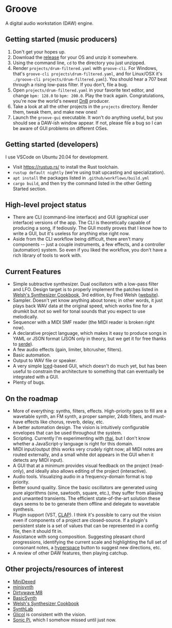 # Groove

A digital audio workstation (DAW) engine.

## Getting started (music producers)

1. Don't get your hopes up.
2. Download the [release](https://github.com/sowbug/groove/releases) for your OS
   and unzip it somewhere.
3. Using the command line, `cd` to the directory you just unzipped.
4. Render `projects/drum-filtered.yaml` with `groove-cli`. For Windows, that's
   `groove-cli projects\drum-filtered.yaml`, and for Linux/OSX it's
   `./groove-cli projects/drum-filtered.yaml`). You should hear a 707 beat
   through a rising low-pass filter. If you don't, file a bug.
5. Open `projects/drum-filtered.yaml` in your favorite text editor, and change
   `bpm: 128.0` to `bpm: 200.0`. Play the track again. Congratulations, you're
   now the world's newest [DnB](https://en.wikipedia.org/wiki/Drum_and_bass)
   producer.
6. Take a look at all the other projects in the `projects` directory. Render
   them, tweak them, and make new ones!
6. Launch the `groove-gui` executable. It won't do anything useful, but you
   should see a DAW-ish window appear. If not, please file a bug so I can be
   aware of GUI problems on different OSes.

## Getting started (developers)

I use VSCode on Ubuntu 20.04 for development.

- Visit <https://rustup.rs/> to install the Rust toolchain.
- `rustup default nightly` (we're using trait upcasting and specialization).
- `apt install` the packages listed in `.github/workflows/build.yml`
- `cargo build`, and then try the command listed in the other Getting Started
  section.

## High-level project status

- There are CLI (command-line interface) and GUI (graphical user interface)
  versions of the app. The CLI is theoretically capable of producing a song, if
  tediously. The GUI mostly proves that I know how to write a GUI, but it's
  useless for anything else right now.
- Aside from the CLI workflow being difficult, there aren't many components --
  just a couple instruments, a few effects, and a controller (automation)
  system. So even if you liked the workflow, you don't have a rich library of
  tools to work with.

## Current Features

- Simple subtractive synthesizer. Dual oscillators with a low-pass filter and
  LFO. Design target is to properly implement the patches listed in [Welsh's
  Synthesizer
  Cookbook](https://www.amazon.com/Welshs-Synthesizer-Cookbook-Programming-Universal/dp/B000ERHA4S/),
  3rd edition, by Fred Welsh ([website](https://synthesizer-cookbook.com/)).
- Sampler. Doesn't yet know anything about tones; in other words, it just plays
  back WAV data at the original speed, which works fine for a drumkit but not so
  well for tonal sounds that you expect to use melodically.
- Sequencer with a MIDI SMF reader (the MIDI reader is broken right now).
- A declarative project language, which makes it easy to produce songs in YAML
  or JSON format (JSON only in theory, but we get it for free thanks to
  [serde](https://serde.rs/)).
- A few audio effects (gain, limiter, bitcrusher, filters).
- Basic automation.
- Output to WAV file or speaker.
- A very simple [Iced](https://iced.rs/)-based GUI, which doesn't do much yet,
  but has been useful to constrain the architecture to something that can
  eventually be integrated with a GUI.
- Plenty of bugs.

## On the roadmap

- More of everything: synths, filters, effects. High-priority gaps to fill are a
  wavetable synth, an FM synth, a proper sampler, 24db filters, and must-have
  effects like chorus, reverb, delay, etc.
- A better automation design. The vision is intuitively configurable envelopes
  that can be used throughout the system.
- Scripting. Currently I'm experimenting with [rhai](https://rhai.rs/), but I
  don't know whether a JavaScript-y language is right for this domain.
- MIDI input/output (this works very crudely right now; all MIDI notes are
  routed externally, and a small white dot appears in the GUI when it detects
  any MIDI input).
- A GUI that at a minimum provides visual feedback on the project (read-only),
  and ideally also allows editing of the project (interactive).
- Audio tools. Visualizing audio in a frequency-domain format is top priority.
- Better sound quality. Since the basic oscillators are generated using pure
  algorithms (sine, sawtooth, square, etc.), they suffer from aliasing and
  unwanted transients. The efficient state-of-the-art solution these days seems
  to be to generate them offline and delegate to wavetable synthesis.
- Plugin support (VST, [CLAP](https://u-he.com/community/clap/)). I think it's
  possible to carry out the vision even if components of a project are
  closed-source. If a plugin's persistent state is a set of values that can be
  represented in a config file, then it should fit in.
- Assistance with song composition. Suggesting pleasant chord progressions,
  identifying the current scale and highlighting the full set of consonant
  notes, a [hyperspace](https://en.wikipedia.org/wiki/Asteroids_(video_game))
  button to suggest new directions, etc.
- A review of other DAW features, then playing catchup.

## Other projects/resources of interest

- [MiniDexed](https://github.com/probonopd/MiniDexed)
- [minisynth](https://github.com/rsta2/minisynth)
- [Dirtywave M8](https://dirtywave.com/)
- [BasicSynth](https://basicsynth.com/)
- [Welsh's Synthesizer Cookbook](https://synthesizer-cookbook.com/)
- [SynthLab](https://www.willpirkle.com/synthlab-landing/)
- [Glicol](https://github.com/chaosprint/glicol) is consistent with the vision.
- [Sonic Pi](https://sonic-pi.net/), which I somehow missed until just now.
